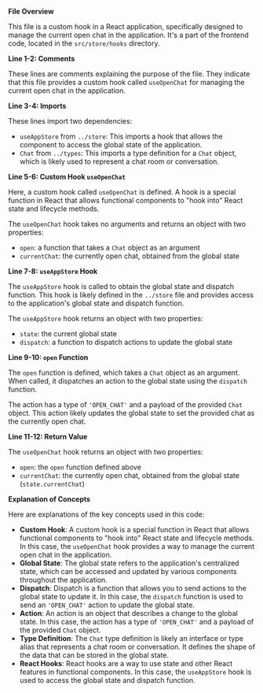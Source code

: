 **File Overview**

This file is a custom hook in a React application, specifically designed to manage the current open chat in the application. It's a part of the frontend code, located in the `src/store/hooks` directory.

**Line 1-2: Comments**

These lines are comments explaining the purpose of the file. They indicate that this file provides a custom hook called `useOpenChat` for managing the current open chat in the application.

**Line 3-4: Imports**

These lines import two dependencies:

* `useAppStore` from `../store`: This imports a hook that allows the component to access the global state of the application.
* `Chat` from `../types`: This imports a type definition for a `Chat` object, which is likely used to represent a chat room or conversation.

**Line 5-6: Custom Hook `useOpenChat`**

Here, a custom hook called `useOpenChat` is defined. A hook is a special function in React that allows functional components to "hook into" React state and lifecycle methods.

The `useOpenChat` hook takes no arguments and returns an object with two properties:

* `open`: a function that takes a `Chat` object as an argument
* `currentChat`: the currently open chat, obtained from the global state

**Line 7-8: `useAppStore` Hook**

The `useAppStore` hook is called to obtain the global state and dispatch function. This hook is likely defined in the `../store` file and provides access to the application's global state and dispatch function.

The `useAppStore` hook returns an object with two properties:

* `state`: the current global state
* `dispatch`: a function to dispatch actions to update the global state

**Line 9-10: `open` Function**

The `open` function is defined, which takes a `Chat` object as an argument. When called, it dispatches an action to the global state using the `dispatch` function.

The action has a type of `'OPEN_CHAT'` and a payload of the provided `Chat` object. This action likely updates the global state to set the provided chat as the currently open chat.

**Line 11-12: Return Value**

The `useOpenChat` hook returns an object with two properties:

* `open`: the `open` function defined above
* `currentChat`: the currently open chat, obtained from the global state (`state.currentChat`)

**Explanation of Concepts**

Here are explanations of the key concepts used in this code:

* **Custom Hook**: A custom hook is a special function in React that allows functional components to "hook into" React state and lifecycle methods. In this case, the `useOpenChat` hook provides a way to manage the current open chat in the application.
* **Global State**: The global state refers to the application's centralized state, which can be accessed and updated by various components throughout the application.
* **Dispatch**: Dispatch is a function that allows you to send actions to the global state to update it. In this case, the `dispatch` function is used to send an `'OPEN_CHAT'` action to update the global state.
* **Action**: An action is an object that describes a change to the global state. In this case, the action has a type of `'OPEN_CHAT'` and a payload of the provided `Chat` object.
* **Type Definition**: The `Chat` type definition is likely an interface or type alias that represents a chat room or conversation. It defines the shape of the data that can be stored in the global state.
* **React Hooks**: React hooks are a way to use state and other React features in functional components. In this case, the `useAppStore` hook is used to access the global state and dispatch function.
